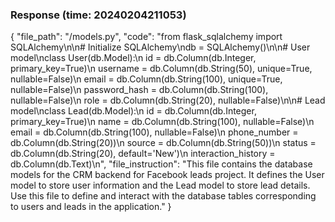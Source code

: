 ### Response (time: 20240204211053)

{
  "file_path": "/models.py",
  "code": "from flask_sqlalchemy import SQLAlchemy\n\n# Initialize SQLAlchemy\ndb = SQLAlchemy()\n\n# User model\nclass User(db.Model):\n    id = db.Column(db.Integer, primary_key=True)\n    username = db.Column(db.String(50), unique=True, nullable=False)\n    email = db.Column(db.String(100), unique=True, nullable=False)\n    password_hash = db.Column(db.String(100), nullable=False)\n    role = db.Column(db.String(20), nullable=False)\n\n# Lead model\nclass Lead(db.Model):\n    id = db.Column(db.Integer, primary_key=True)\n    name = db.Column(db.String(100), nullable=False)\n    email = db.Column(db.String(100), nullable=False)\n    phone_number = db.Column(db.String(20))\n    source = db.Column(db.String(50))\n    status = db.Column(db.String(20), default='New')\n    interaction_history = db.Column(db.Text)\n",
  "file_instruction": "This file contains the database models for the CRM backend for Facebook leads project. It defines the User model to store user information and the Lead model to store lead details. Use this file to define and interact with the database tables corresponding to users and leads in the application."
}
